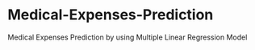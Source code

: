 # Medical-Expenses-Prediction
Medical Expenses Prediction by using Multiple Linear Regression Model 
